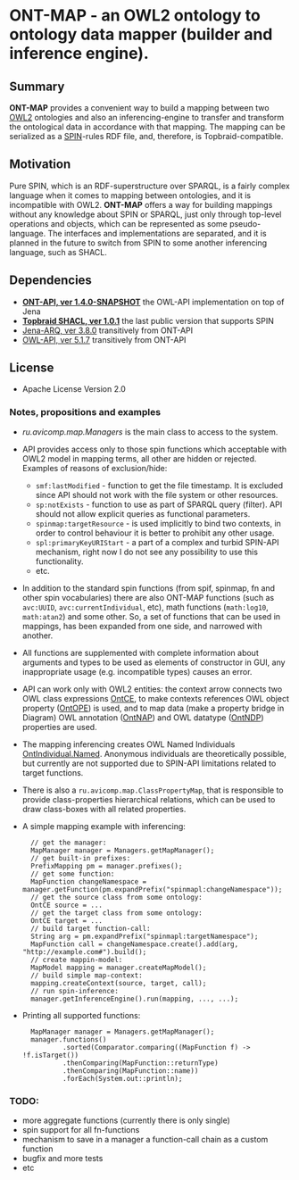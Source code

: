 # ONT-MAP - an OWL2 ontology to ontology data mapper (builder and inference engine).

## Summary
**ONT-MAP** provides a convenient way to build a mapping between two [OWL2](https://www.w3.org/TR/owl2-overview/) ontologies 
and also an inferencing-engine to transfer and transform the ontological data in accordance with that mapping. 
The mapping can be serialized as a [SPIN](http://spinrdf.org/)-rules RDF file, and, therefore, is Topbraid-compatible.

## Motivation
Pure SPIN, which is an RDF-superstructure over SPARQL, is a fairly complex language when it comes to mapping between ontologies, 
and it is incompatible with OWL2.
**ONT-MAP** offers a way for building mappings without any knowledge about SPIN or SPARQL, 
just only through top-level operations and objects, which can be represented as some pseudo-language.
The interfaces and implementations are separated, 
and it is planned in the future to switch from SPIN to some another inferencing language, such as SHACL.

## Dependencies 
 - **[ONT-API, ver 1.4.0-SNAPSHOT](https://github.com/avicomp/ont-api)** the OWL-API implementation on top of Jena
 - **[Topbraid SHACL, ver 1.0.1](https://github.com/TopQuadrant/shacl)** the last public version that supports SPIN
 - [Jena-ARQ, ver 3.8.0](https://github.com/apache/jena) transitively from ONT-API
 - [OWL-API, ver 5.1.7](https://github.com/owlcs/owlapi) transitively from ONT-API
 
## License
* Apache License Version 2.0

### Notes, propositions and examples
* _ru.avicomp.map.Managers_ is the main class to access to the system.
* API provides access only to those spin functions which acceptable with OWL2 model in mapping terms, all other are hidden or rejected. 
Examples of reasons of exclusion/hide:
    - `smf:lastModified` - function to get the file timestamp. It is excluded since API should not work with the file system or other resources. 
    - `sp:notExists` - function to use as part of SPARQL query (filter). API should not allow explicit queries as functional parameters.  
    - `spinmap:targetResource` - is used implicitly to bind two contexts, in order to control behaviour it is better to prohibit any other usage. 
    - `spl:primaryKeyURIStart` - a part of a complex and turbid SPIN-API mechanism, right now I do not see any possibility to use this functionality.
    - etc.
* In addition to the standard spin functions (from spif, spinmap, fn and other spin vocabularies) 
there are also ONT-MAP functions (such as `avc:UUID`, `avc:currentIndividual`, etc), math functions (`math:log10`, `math:atan2`) and some other. 
So, a set of functions that can be used in mappings, has been expanded from one side, and narrowed with another.  
* All functions are supplemented with complete information about arguments and types to be used as elements of constructor in GUI, any inappropriate usage (e.g. incompatible types) causes an error.
* API can work only with OWL2 entities: the context arrow connects two OWL class expressions [OntCE](https://github.com/avicomp/ont-api/blob/master/src/main/java/ru/avicomp/ontapi/jena/model/OntCE.java), 
to make contexts references OWL object property ([OntOPE](https://github.com/avicomp/ont-api/blob/master/src/main/java/ru/avicomp/ontapi/jena/model/OntOPE.java)) is used, 
and to map data (make a property bridge in Diagram) OWL annotation ([OntNAP](https://github.com/avicomp/ont-api/blob/master/src/main/java/ru/avicomp/ontapi/jena/model/OntNAP.java)) and OWL datatype ([OntNDP](https://github.com/avicomp/ont-api/blob/master/src/main/java/ru/avicomp/ontapi/jena/model/OntNDP.java)) properties are used.
* The mapping inferencing creates OWL Named Individuals [OntIndividual.Named](https://github.com/avicomp/ont-api/blob/master/src/main/java/ru/avicomp/ontapi/jena/model/OntIndividual.java). 
Anonymous individuals are theoretically possible, 
but currently are not supported due to SPIN-API limitations related to target functions.
* There is also a `ru.avicomp.map.ClassPropertyMap`, that is responsible to provide class-properties hierarchical relations, which can be used to draw class-boxes with all related properties.
* A simple mapping example with inferencing:

        // get the manager:
        MapManager manager = Managers.getMapManager();
        // get built-in prefixes:
        PrefixMapping pm = manager.prefixes();
        // get some function: 
        MapFunction changeNamespace = manager.getFunction(pm.expandPrefix("spinmapl:changeNamespace"));
        // get the source class from some ontology:
        OntCE source = ...
        // get the target class from some ontology:
        OntCE target = ...
        // build target function-call:
        String arg = pm.expandPrefix("spinmapl:targetNamespace");
        MapFunction call = changeNamespace.create().add(arg, "http://example.com#").build();
        // create mappin-model:
        MapModel mapping = manager.createMapModel();
        // build simple map-context:
        mapping.createContext(source, target, call);
        // run spin-inference:
        manager.getInferenceEngine().run(mapping, ..., ...);
        
* Printing all supported functions:

        MapManager manager = Managers.getMapManager();
        manager.functions()
                .sorted(Comparator.comparing((MapFunction f) -> !f.isTarget())
                .thenComparing(MapFunction::returnType)
                .thenComparing(MapFunction::name))
                .forEach(System.out::println);
                
### TODO:
* more aggregate functions (currently there is only single)
* spin support for all fn-functions
* mechanism to save in a manager a function-call chain as a custom function       
* bugfix and more tests 
* etc         
